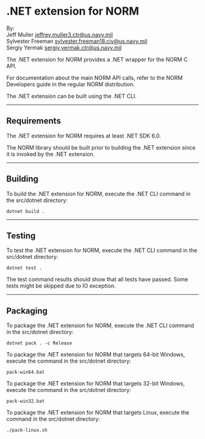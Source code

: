 .NET extension for NORM
==========================

By:  
  Jeff Muller <jeffrey.muller3.ctr@us.navy.mil>  
  Sylvester Freeman <sylvester.freeman18.civ@us.navy.mil>  
  Sergiy Yermak <sergiy.yermak.ctr@us.navy.mil>  

The .NET extension for NORM provides a .NET wrapper for the NORM C API.

For documentation about the main NORM API calls, refer to the NORM Developers
guide in the regular NORM distribution.

The .NET extension can be built using the .NET CLI.

------------
Requirements
------------

The .NET extension for NORM requires at least .NET SDK 6.0.

The NORM library should be built prior to building the .NET extension since it is invoked by the .NET extension.

------------
Building
------------

To build the .NET extension for NORM, execute the .NET CLI command in the src/dotnet directory:

  ```
  dotnet build .
  ```

------------
Testing
------------

To test the .NET extension for NORM, execute the .NET CLI command in the src/dotnet directory:

  ```
  dotnet test .
  ```

The test command results should show that all tests have passed.
Some tests might be skipped due to IO exception.

------------
Packaging
------------
To package the .NET extension for NORM, execute the .NET CLI command in the src/dotnet directory:

```
dotnet pack . -c Release
```

To package the .NET extension for NORM that targets 64-bit Windows, execute the command in the src/dotnet directory:

```
pack-win64.bat
```

To package the .NET extension for NORM that targets 32-bit Windows, execute the command in the src/dotnet directory:

```
pack-win32.bat
```

To package the .NET extension for NORM that targets Linux, execute the command in the src/dotnet directory:

```
./pack-linux.sh
```